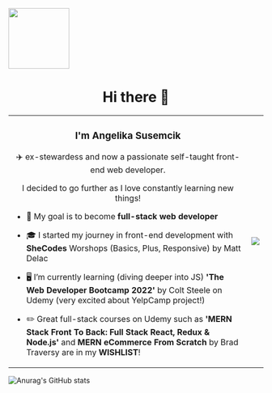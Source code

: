 <a href="https://angelika-susemcik.netlify.app/" target="_blank"><img src = "https://user-images.githubusercontent.com/67637075/192368135-7765b52e-9369-4a9d-9783-14ccb87d79a0.png" width="120"></a>


<h1 align="center">Hi there 👋</h1>
<table>
  <tr>
    <td><h3 align="center">I'm Angelika Susemcik</h3>
      <p align="center">✈️ ex-stewardess and now a passionate self-taught front-end web developer.</p>
      <p align="center">I decided to go further as I love constantly learning new things! </p>
     
- 💪 My goal is to become **full-stack web developer** 

- 🎓 I started my journey in front-end development with **SheCodes** Worshops (Basics, Plus, Responsive) by Matt Delac

- 🖥️ I’m currently learning (diving deeper into JS) **'The Web Developer Bootcamp 2022'** by Colt Steele on Udemy (very excited about YelpCamp project!)

- ✏️ Great full-stack courses on Udemy such as **'MERN Stack Front To Back: Full Stack React, Redux & Node.js'** and **MERN eCommerce From Scratch** by Brad Traversy are in my **WISHLIST**!</td>
    <td><img src="https://user-images.githubusercontent.com/67637075/192196267-62397a27-1938-4359-a92d-55deb69eea24.gif"></td>
  </tr>
 </table>

![Anurag's GitHub stats](https://github-readme-stats.vercel.app/api?username=AnzhelikaTy&hide=contribs,prs&&show_icons=true&theme=buefy)
